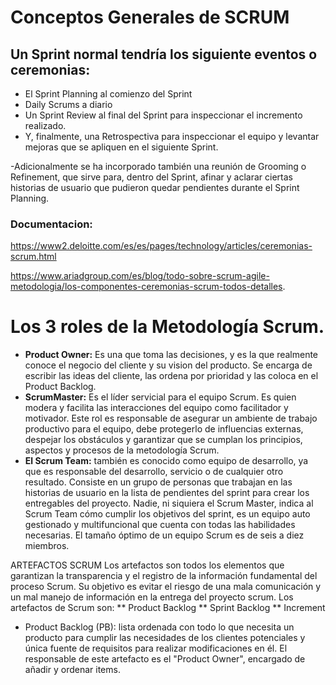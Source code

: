 # Conceptos Generales de  SCRUM

## Un Sprint normal tendría los siguiente eventos o ceremonias:

- El Sprint Planning al comienzo del Sprint
- Daily Scrums a diario
- Un Sprint Review al final del Sprint para inspeccionar el incremento realizado.
- Y, finalmente, una Retrospectiva para inspeccionar el equipo y levantar mejoras que se apliquen en el siguiente Sprint.

-Adicionalmente se ha incorporado también una reunión de Grooming o Refinement, que sirve para, dentro del Sprint, afinar y aclarar ciertas historias de usuario que pudieron quedar pendientes durante el Sprint Planning.

### Documentacion:
<https://www2.deloitte.com/es/es/pages/technology/articles/ceremonias-scrum.html>  

<https://www.ariadgroup.com/es/blog/todo-sobre-scrum-agile-metodologia/los-componentes-ceremonias-scrum-todos-detalles>.

# Los 3 roles de la Metodología Scrum.

-  **Product Owner:** Es una que toma las decisiones, y es la que realmente conoce el negocio del cliente y su vision del producto. Se encarga de escribir las ideas del cliente, las ordena por prioridad y las coloca en el Product Backlog.
-  **ScrumMaster:** Es el líder servicial para el equipo Scrum. Es quien modera y facilita las interacciones del equipo como facilitador y motivador. Este rol es responsable de asegurar un ambiente de trabajo productivo para el equipo, debe protegerlo de influencias externas, despejar los obstáculos y garantizar que se cumplan los principios, aspectos y procesos de la metodología Scrum.
-  **El Scrum Team:** también es conocido como equipo de desarrollo, ya que es responsable del desarrollo, servicio o de cualquier otro resultado. Consiste en un grupo de personas que trabajan en las historias de usuario en la lista de pendientes del sprint para crear los entregables del proyecto. Nadie, ni siquiera el Scrum Master, indica al Scrum Team cómo cumplir los objetivos del sprint, es un equipo auto gestionado y multifuncional que cuenta con todas las habilidades necesarias. El tamaño óptimo de un equipo Scrum es de seis a diez miembros.

ARTEFACTOS SCRUM
Los artefactos son todos los elementos que garantizan la transparencia y el registro de la información fundamental del proceso Scrum. Su objetivo es evitar el riesgo de una mala comunicación y un mal manejo de información en la entrega del proyecto scrum.
Los artefactos de Scrum son:
** Product Backlog
** Sprint Backlog
** Increment

- Product Backlog (PB): lista ordenada con todo lo que necesita un producto para cumplir las necesidades de los clientes potenciales y única fuente de requisitos para realizar modificaciones en él.
El responsable de este artefacto es el "Product Owner", encargado de añadir y ordenar items.